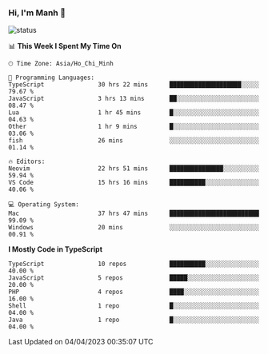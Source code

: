 ### Hi, I'm Manh 👋

![status](https://badge.stateful.com/manhhn01/status.svg)

<!--START_SECTION:waka-->
📊 **This Week I Spent My Time On** 

```text
🕑︎ Time Zone: Asia/Ho_Chi_Minh

💬 Programming Languages: 
TypeScript               30 hrs 22 mins      ████████████████████░░░░░   79.67 % 
JavaScript               3 hrs 13 mins       ██░░░░░░░░░░░░░░░░░░░░░░░   08.47 % 
Lua                      1 hr 45 mins        █░░░░░░░░░░░░░░░░░░░░░░░░   04.63 % 
Other                    1 hr 9 mins         █░░░░░░░░░░░░░░░░░░░░░░░░   03.06 % 
fish                     26 mins             ░░░░░░░░░░░░░░░░░░░░░░░░░   01.14 % 

🔥 Editors: 
Neovim                   22 hrs 51 mins      ███████████████░░░░░░░░░░   59.94 % 
VS Code                  15 hrs 16 mins      ██████████░░░░░░░░░░░░░░░   40.06 % 

💻 Operating System: 
Mac                      37 hrs 47 mins      █████████████████████████   99.09 % 
Windows                  20 mins             ░░░░░░░░░░░░░░░░░░░░░░░░░   00.91 % 
```

**I Mostly Code in TypeScript** 

```text
TypeScript               10 repos            ██████████░░░░░░░░░░░░░░░   40.00 % 
JavaScript               5 repos             █████░░░░░░░░░░░░░░░░░░░░   20.00 % 
PHP                      4 repos             ████░░░░░░░░░░░░░░░░░░░░░   16.00 % 
Shell                    1 repo              █░░░░░░░░░░░░░░░░░░░░░░░░   04.00 % 
Java                     1 repo              █░░░░░░░░░░░░░░░░░░░░░░░░   04.00 % 
```




 Last Updated on 04/04/2023 00:35:07 UTC
<!--END_SECTION:waka-->
